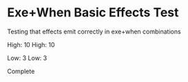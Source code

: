 # Exe+When Basic Effects Test

Testing that effects emit correctly in exe+when combinations

High: 10
High: 10

Low: 3
Low: 3

Complete